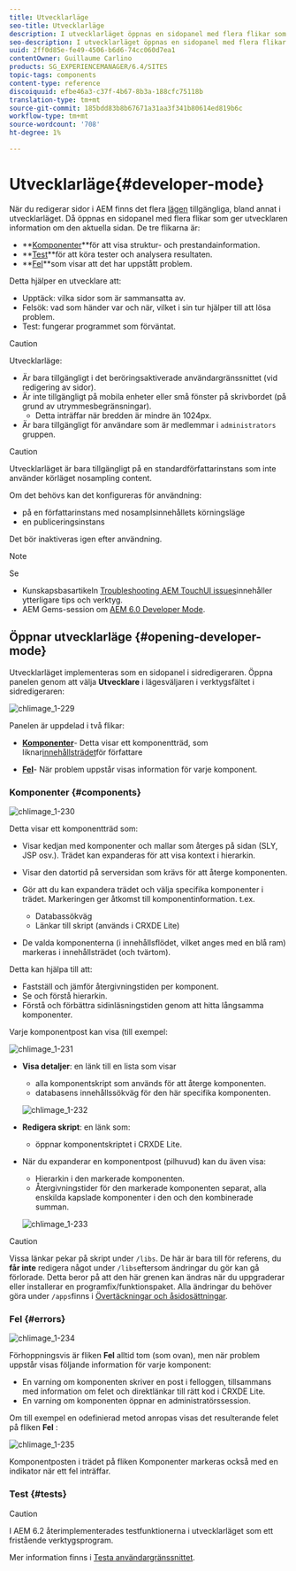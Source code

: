 ```yaml
---
title: Utvecklarläge
seo-title: Utvecklarläge
description: I utvecklarläget öppnas en sidopanel med flera flikar som ger utvecklaren information om den aktuella sidan
seo-description: I utvecklarläget öppnas en sidopanel med flera flikar som ger utvecklaren information om den aktuella sidan
uuid: 2ff0d85e-fe49-4506-b6d6-74cc060d7ea1
contentOwner: Guillaume Carlino
products: SG_EXPERIENCEMANAGER/6.4/SITES
topic-tags: components
content-type: reference
discoiquuid: efbe46a3-c37f-4b67-8b3a-188cfc75118b
translation-type: tm+mt
source-git-commit: 185bdd83b8b67671a31aa3f341b80614ed819b6c
workflow-type: tm+mt
source-wordcount: '708'
ht-degree: 1%

---
```



# Utvecklarläge{#developer-mode}

När du redigerar sidor i AEM finns det flera [lägen](/help/sites-authoring/author-environment-tools.md#page-modes) tillgängliga, bland annat i utvecklarläget. Då öppnas en sidopanel med flera flikar som ger utvecklaren information om den aktuella sidan. De tre flikarna är:

* **[Komponenter](#components)**för att visa struktur- och prestandainformation.
* **[Test](#tests)**för att köra tester och analysera resultaten.
* **[Fel](#errors)**som visar att det har uppstått problem.

Detta hjälper en utvecklare att:

* Upptäck: vilka sidor som är sammansatta av.
* Felsök: vad som händer var och när, vilket i sin tur hjälper till att lösa problem.
* Test: fungerar programmet som förväntat.

>[!CAUTION]
>
>Utvecklarläge:
>
>* Är bara tillgängligt i det beröringsaktiverade användargränssnittet (vid redigering av sidor).
>* Är inte tillgängligt på mobila enheter eller små fönster på skrivbordet (på grund av utrymmesbegränsningar).
   >   * Detta inträffar när bredden är mindre än 1024px.
>* Är bara tillgängligt för användare som är medlemmar i `administrators` gruppen.


>[!CAUTION]
>
>Utvecklarläget är bara tillgängligt på en standardförfattarinstans som inte använder körläget nosampling content.
>
>Om det behövs kan det konfigureras för användning:
>
>* på en författarinstans med nosamplsinnehållets körningsläge
>* en publiceringsinstans

>
>
Det bör inaktiveras igen efter användning.

>[!NOTE]
>
>Se
>
>* Kunskapsbasartikeln [Troubleshooting AEM TouchUI issues](https://helpx.adobe.com/experience-manager/kb/troubleshooting-aem-touchui-issues.html)innehåller ytterligare tips och verktyg.
>* AEM Gems-session om [AEM 6.0 Developer Mode](https://docs.adobe.com/content/ddc/en/gems/aem-6-0-developer-mode.html).


## Öppnar utvecklarläge {#opening-developer-mode}

Utvecklarläget implementeras som en sidopanel i sidredigeraren. Öppna panelen genom att välja **Utvecklare** i lägesväljaren i verktygsfältet i sidredigeraren:

![chlimage_1-229](assets/chlimage_1-229.png)

Panelen är uppdelad i två flikar:

* **[Komponenter](/help/sites-developing/developer-mode.md#components)**- Detta visar ett komponentträd, som liknar[innehållsträdet](/help/sites-authoring/author-environment-tools.md#content-tree)för författare

* **[Fel](/help/sites-developing/developer-mode.md#errors)**- När problem uppstår visas information för varje komponent.

### Komponenter {#components}

![chlimage_1-230](assets/chlimage_1-230.png)

Detta visar ett komponentträd som:

* Visar kedjan med komponenter och mallar som återges på sidan (SLY, JSP osv.). Trädet kan expanderas för att visa kontext i hierarkin.
* Visar den datortid på serversidan som krävs för att återge komponenten.
* Gör att du kan expandera trädet och välja specifika komponenter i trädet. Markeringen ger åtkomst till komponentinformation. t.ex.

   * Databassökväg
   * Länkar till skript (används i CRXDE Lite)

* De valda komponenterna (i innehållsflödet, vilket anges med en blå ram) markeras i innehållsträdet (och tvärtom).

Detta kan hjälpa till att:

* Fastställ och jämför återgivningstiden per komponent.
* Se och förstå hierarkin.
* Förstå och förbättra sidinläsningstiden genom att hitta långsamma komponenter.

Varje komponentpost kan visa (till exempel:

![chlimage_1-231](assets/chlimage_1-231.png)

* **Visa detaljer**: en länk till en lista som visar

   * alla komponentskript som används för att återge komponenten.
   * databasens innehållssökväg för den här specifika komponenten.

   ![chlimage_1-232](assets/chlimage_1-232.png)

* **Redigera skript**: en länk som:

   * öppnar komponentskriptet i CRXDE Lite.

* När du expanderar en komponentpost (pilhuvud) kan du även visa:

   * Hierarkin i den markerade komponenten.
   * Återgivningstider för den markerade komponenten separat, alla enskilda kapslade komponenter i den och den kombinerade summan.

   ![chlimage_1-233](assets/chlimage_1-233.png)

>[!CAUTION]
>
>Vissa länkar pekar på skript under `/libs`. De här är bara till för referens, du **får inte** redigera något under `/libs`eftersom ändringar du gör kan gå förlorade. Detta beror på att den här grenen kan ändras när du uppgraderar eller installerar en programfix/funktionspaket. Alla ändringar du behöver göra under `/apps`finns i [Övertäckningar och åsidosättningar](/help/sites-developing/overlays.md).

### Fel {#errors}

![chlimage_1-234](assets/chlimage_1-234.png)

Förhoppningsvis är fliken **Fel** alltid tom (som ovan), men när problem uppstår visas följande information för varje komponent:

* En varning om komponenten skriver en post i felloggen, tillsammans med information om felet och direktlänkar till rätt kod i CRXDE Lite.
* En varning om komponenten öppnar en administratörssession.

Om till exempel en odefinierad metod anropas visas det resulterande felet på fliken **Fel** :

![chlimage_1-235](assets/chlimage_1-235.png)

Komponentposten i trädet på fliken Komponenter markeras också med en indikator när ett fel inträffar.

### Test {#tests}

>[!CAUTION]
>
>I AEM 6.2 återimplementerades testfunktionerna i utvecklarläget som ett fristående verktygsprogram.
>
>Mer information finns i [Testa användargränssnittet](/help/sites-developing/hobbes.md).
